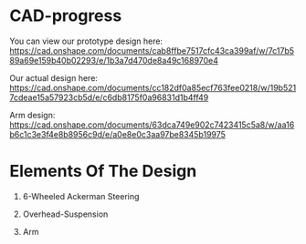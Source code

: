 # CAD-progress
You can view our prototype design here:
https://cad.onshape.com/documents/cab8ffbe7517cfc43ca399af/w/7c17b589a69e159b40b02293/e/1b3a7d470de8a49c168970e4

Our actual design here:
https://cad.onshape.com/documents/cc182df0a85ecf763fee0218/w/19b5217cdeae15a57923cb5d/e/c6db8175f0a96831d1b4ff49

Arm design:
https://cad.onshape.com/documents/63dca749e902c7423415c5a8/w/aa16b6c1c3e3f4e8b8956c9d/e/a0e8e0c3aa97be8345b19975
# Elements Of The Design

1. 6-Wheeled Ackerman Steering

2. Overhead-Suspension
   
3. Arm
